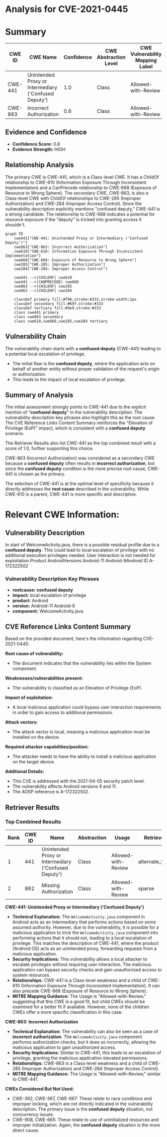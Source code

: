# Analysis for CVE-2021-0445

# Summary
| CWE ID | CWE Name | Confidence | CWE Abstraction Level | CWE Vulnerability Mapping Label | CWE-Vulnerability Mapping Notes |
|---|---|---|---|---|---|
| CWE-441 | Unintended Proxy or Intermediary ('Confused Deputy') | 1.0 | Class | Allowed-with-Review | Primary CWE |
| CWE-863 | Incorrect Authorization | 0.6 | Class | Allowed-with-Review | Secondary Candidate |

## Evidence and Confidence

*   **Confidence Score:** 0.8
*   **Evidence Strength:** HIGH

## Relationship Analysis
The primary CWE is CWE-441, which is a Class-level CWE. It has a ChildOf relationship to CWE-610 (Information Exposure Through Inconsistent Implementation) and a CanPrecede relationship to CWE-668 (Exposure of Resource to Wrong Sphere). The secondary CWE, CWE-863, is also a Class-level CWE with ChildOf relationships to CWE-285 (Improper Authorization) and CWE-284 (Improper Access Control). Since the vulnerability description explicitly mentions "confused deputy," CWE-441 is a strong candidate. The relationship to CWE-668 indicates a potential for resource exposure if the "deputy" is tricked into granting access it shouldn't.

```mermaid
graph TD
    cwe441["CWE-441: Unintended Proxy or Intermediary ('Confused Deputy')"]
    cwe863["CWE-863: Incorrect Authorization"]
    cwe610["CWE-610: Information Exposure Through Inconsistent Implementation"]
    cwe668["CWE-668: Exposure of Resource to Wrong Sphere"]
    cwe285["CWE-285: Improper Authorization"]
    cwe284["CWE-284: Improper Access Control"]
    
    cwe441 -->|CHILDOF| cwe610
    cwe441 -->|CANPRECEDE| cwe668
    cwe863 -->|CHILDOF| cwe285
    cwe863 -->|CHILDOF| cwe284

    classDef primary fill:#f96,stroke:#333,stroke-width:2px
    classDef secondary fill:#69f,stroke:#333
    classDef tertiary fill:#9e9,stroke:#333
    class cwe441 primary
    class cwe863 secondary
    class cwe610,cwe668,cwe285,cwe284 tertiary
```

## Vulnerability Chain
The vulnerability chain starts with a **confused deputy** (CWE-441) leading to a potential local escalation of privilege.
  - The initial flaw is the **confused deputy**, where the application acts on behalf of another entity without proper validation of the request's origin or authorization.
  - This leads to the impact of local escalation of privilege.

## Summary of Analysis
The initial assessment strongly points to CWE-441 due to the explicit mention of "**confused deputy**" in the vulnerability description. The vulnerability description key phrases also highlight this as the root cause. The CVE Reference Links Content Summary reinforces the "Elevation of Privilege (EoP)" impact, which is consistent with a **confused deputy** scenario.

The Retriever Results also list CWE-441 as the top combined result with a score of 1.0, further supporting this choice.

CWE-863 (Incorrect Authorization) was considered as a secondary CWE because a **confused deputy** often results in **incorrect authorization**, but since the **confused deputy** condition is the more precise root cause, CWE-441 is chosen as the primary.

The selection of CWE-441 is at the optimal level of specificity because it directly addresses the **root cause** described in the vulnerability. While CWE-610 is a parent, CWE-441 is more specific and descriptive.
# Relevant CWE Information:

## Vulnerability Description
In start of WelcomeActivity.java, there is a possible residual profile due to a **confused deputy**. This could lead to local escalation of privilege with no additional execution privileges needed. User interaction is not needed for exploitation.Product AndroidVersions Android-11 Android-9Android ID A-172322502

### Vulnerability Description Key Phrases
- **rootcause:** **confused deputy**
- **impact:** local escalation of privilege
- **product:** Android
- **version:** Android-11 Android-9
- **component:** WelcomeActivity.java

## CVE Reference Links Content Summary
Based on the provided document, here's the information regarding CVE-2021-0445:

**Root cause of vulnerability:**
- The document indicates that the vulnerability lies within the System component.

**Weaknesses/vulnerabilities present:**
- The vulnerability is classified as an Elevation of Privilege (EoP).

**Impact of exploitation:**
- A local malicious application could bypass user interaction requirements in order to gain access to additional permissions.

**Attack vectors:**
- The attack vector is local, meaning a malicious application must be installed on the device.

**Required attacker capabilities/position:**
- The attacker needs to have the ability to install a malicious application on the target device.

**Additional Details:**

- This CVE is addressed with the 2021-04-05 security patch level.
- The vulnerability affects Android versions 9 and 11.
- The AOSP reference is A-172322502.

## Retriever Results

### Top Combined Results

| Rank | CWE ID | Name | Abstraction | Usage  | Retrievers | Individual Scores |
|------|--------|------|-------------|-------|------------|-------------------|
| 1 | 441 | Unintended Proxy or Intermediary ('Confused Deputy') | Class | Allowed-with-Review | alternate_terms | 1.000 |
| 2 | 862 | Missing Authorization | Class | Allowed-with-Review | sparse | 0.372 |

**CWE-441: Unintended Proxy or Intermediary ('Confused Deputy')**

*   **Technical Explanation:** The `WelcomeActivity.java` component in Android acts as an intermediary that performs actions based on some assumed authority. However, due to the vulnerability, it is possible for a malicious application to trick the `WelcomeActivity.java` component into performing actions that it should not, leading to a local escalation of privilege. This matches the description of CWE-441, where the product (Android OS) acts as an unintended proxy, forwarding requests from a malicious application.
*   **Security Implications:** This vulnerability allows a local attacker to escalate privileges without requiring user interaction. The malicious application can bypass security checks and gain unauthorized access to system resources.
*   **Relationships:** CWE-441 is a Class-level weakness and a child of CWE-610 (Information Exposure Through Inconsistent Implementation). It can also precede CWE-668 (Exposure of Resource to Wrong Sphere).
*   **MITRE Mapping Guidance:** The Usage is "Allowed-with-Review," suggesting that this CWE is a good fit, but child CWEs should be examined for a better fit if available. However, none of the children CWEs offer a more specific classification in this case.

**CWE-863: Incorrect Authorization**

*   **Technical Explanation:** The vulnerability can also be seen as a case of **incorrect authorization**. The `WelcomeActivity.java` component performs authorization checks, but it does so incorrectly, allowing the malicious application to gain unauthorized access.
*   **Security Implications:** Similar to CWE-441, this leads to an escalation of privilege, granting the malicious application elevated permissions.
*   **Relationships:** CWE-863 is a Class-level weakness and a child of CWE-285 (Improper Authorization) and CWE-284 (Improper Access Control).
*   **MITRE Mapping Guidance:** The Usage is "Allowed-with-Review," similar to CWE-441.

**CWEs Considered But Not Used:**

*   CWE-362, CWE-367, CWE-667: These relate to race conditions and improper locking, which are not directly indicated in the vulnerability description. The primary issue is the **confused deputy** situation, not concurrency issues.
*   CWE-908, CWE-665: These relate to use of uninitialized resources and improper initialization. Again, the **confused deputy** situation is the more direct cause.